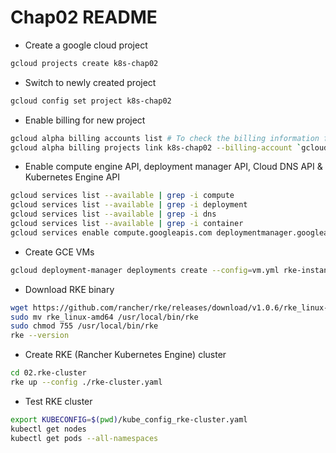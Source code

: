 # Chap02 README

* Create a google cloud project

```bash
gcloud projects create k8s-chap02
```

* Switch to newly created project

```bash
gcloud config set project k8s-chap02
```

* Enable billing for new project

```bash
gcloud alpha billing accounts list # To check the billing information for your google account.
gcloud alpha billing projects link k8s-chap02 --billing-account `gcloud alpha billing accounts list | awk '{print $1}' | sed -n '1!p'`
```

* Enable compute engine API, deployment manager API, Cloud DNS API & Kubernetes Engine API

```bash
gcloud services list --available | grep -i compute
gcloud services list --available | grep -i deployment
gcloud services list --available | grep -i dns
gcloud services list --available | grep -i container
gcloud services enable compute.googleapis.com deploymentmanager.googleapis.com dns.googleapis.com container.googleapis.com
```

* Create GCE VMs

```bash
gcloud deployment-manager deployments create --config=vm.yml rke-instances
```

* Download RKE binary

```bash
wget https://github.com/rancher/rke/releases/download/v1.0.6/rke_linux-amd64
sudo mv rke_linux-amd64 /usr/local/bin/rke
sudo chmod 755 /usr/local/bin/rke
rke --version
```

* Create RKE (Rancher Kubernetes Engine) cluster

```bash
cd 02.rke-cluster
rke up --config ./rke-cluster.yaml
```

* Test RKE cluster

```bash
export KUBECONFIG=$(pwd)/kube_config_rke-cluster.yaml
kubectl get nodes
kubectl get pods --all-namespaces
```